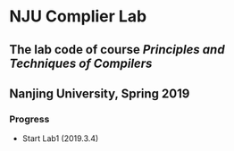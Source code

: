 # NJU Complier Lab
## The lab code of course *Principles and Techniques of Compilers* 
## Nanjing University,  Spring 2019
### Progress
- Start Lab1 (2019.3.4)